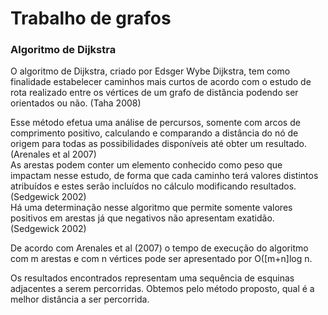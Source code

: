 # Trabalho de grafos #

### Algoritmo de Dijkstra ###

   O algoritmo de Dijkstra, criado por Edsger Wybe Dijkstra, tem como finalidade estabelecer caminhos mais curtos de acordo com o estudo de rota realizado entre os vértices de um grafo de distância podendo ser orientados ou não. (Taha 2008) 

   Esse método efetua uma análise de percursos, somente com arcos de comprimento positivo, calculando e comparando a distância do nó de origem para todas as possibilidades disponíveis até obter um resultado. (Arenales et al 2007)  
   As arestas podem conter um elemento conhecido como peso que impactam nesse estudo, de forma que cada caminho terá valores distintos atribuídos e estes serão incluídos no cálculo modificando resultados. (Sedgewick 2002)  
   Há uma determinação nesse algoritmo que permite somente valores positivos em arestas já que negativos não apresentam exatidão. (Sedgewick 2002)  

   De acordo com Arenales et al (2007) o tempo de execução do algoritmo com m arestas e com n vértices pode ser apresentado por O([m+n]log n.  

   Os resultados encontrados representam uma sequência de esquinas adjacentes a serem percorridas. Obtemos pelo método proposto, qual é a melhor distância a ser percorrida.
